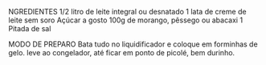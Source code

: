 NGREDIENTES
    1/2 litro de leite integral ou desnatado
    1 lata de creme de leite sem soro
    Açúcar a gosto
    100g de morango, pêssego ou abacaxi
    1 Pitada de sal

MODO DE PREPARO
    Bata tudo no liquidificador e coloque em forminhas de gelo. leve ao congelador, até ficar em ponto de picolé, bem durinho.